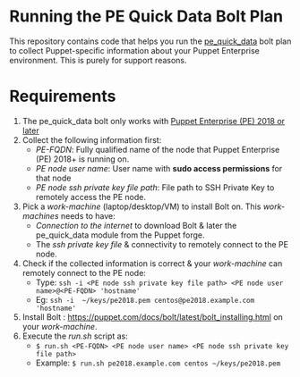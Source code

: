 # Running the PE Quick Data Bolt Plan
This repository contains code that helps you run the [pe_quick_data](https://forge.puppet.com/puppetlabs/pe_quick_data) bolt plan to collect Puppet-specific information about your Puppet Enterprise environment. This is purely for support reasons.

# Requirements
1. The pe_quick_data bolt only works with [Puppet Enterprise (PE) 2018 or later](https://puppet.com/misc/version-history/)
2. Collect the following information first:
   - *PE-FQDN*: Fully qualified name of the node that Puppet Enterprise (PE) 2018+ is running on.
   - *PE node user name*: User name with **sudo access permissions** for that node
   - *PE node ssh private key file path*: File path to SSH Private Key to remotely access the PE node. 
3. Pick a *work-machine* (laptop/desktop/VM) to install Bolt on. This *work-machines* needs to have:
   - *Connection to the internet* to download Bolt & later the pe_quick_data module from the Puppet forge.
   - The *ssh private key file* & connectivity to remotely connect to the PE node.
4. Check if the collected information is correct & your *work-machine* can remotely connect to the PE node: 
   - Type: `ssh -i <PE node ssh private key file path> <PE node user name>@<PE-FQDN> 'hostname'`
   - Eg:   `ssh -i  ~/keys/pe2018.pem centos@pe2018.example.com 'hostname'` 
5. Install Bolt : https://puppet.com/docs/bolt/latest/bolt_installing.html on your *work-machine*.
6. Execute the *run.sh* script as: 
   - `$ run.sh <PE-FQDN> <PE node user name> <PE node ssh private key file path>`
   - Example: `$ run.sh pe2018.example.com centos ~/keys/pe2018.pem`
